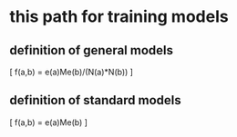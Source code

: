# this path for training models

## definition of general models

\[ f(a,b) = e(a)Me(b)/(N(a)*N(b)) \]

## definition of standard models

\[ f(a,b) = e(a)Me(b) \]
